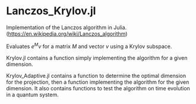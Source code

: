 # Lanczos_Krylov.jl
Implementation of the Lanczos algorithm in Julia.
(https://en.wikipedia.org/wiki/Lanczos_algorithm)

Evaluates $e^{M} v$ for a matrix $M$ and vector $v$ using a Krylov subspace.

Krylov.jl contains a function simply implementing the algorithm for a given dimension.

Krylov_Adaptive.jl contains a function to determine the optimal dimension for the projection,
then a function implementing the algorithm for the given dimension.
It also contains functions to test the algorithm on time evolution in a quantum system.
